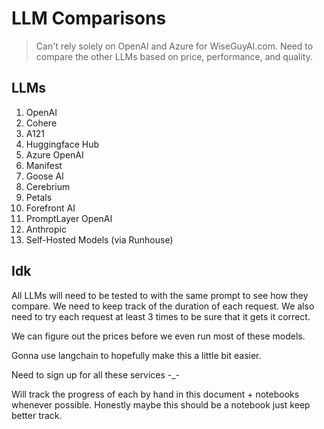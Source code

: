 # LLM Comparisons

> Can't rely solely on OpenAI and Azure for WiseGuyAI.com. Need to compare the other LLMs based on price, performance, and quality.

## LLMs

1. OpenAI
2. Cohere
3. A121
4. Huggingface Hub
5. Azure OpenAI
6. Manifest
7. Goose Al
8. Cerebrium
9. Petals
10. Forefront AI
11. PromptLayer OpenAI
12. Anthropic
13. Self-Hosted Models (via Runhouse)

## Idk

All LLMs will need to be tested to with the same prompt to see how they compare. We need to keep track of the duration of each request. We also need to try each request at least 3 times to be sure that it gets it correct. 

We can figure out the prices before we even run most of these models. 

Gonna use langchain to hopefully make this a little bit easier.

Need to sign up for all these services -_-

Will track the progress of each by hand in this document + notebooks whenever possible. Honestly maybe this should be a notebook just keep better track.